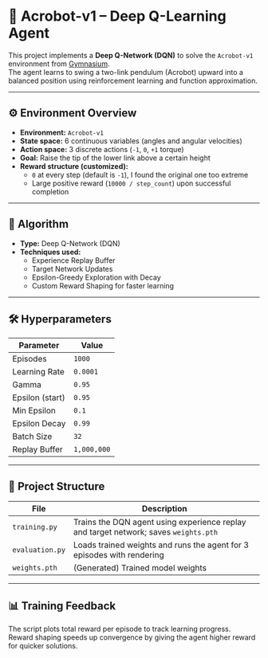 # 🤸 Acrobot-v1 – Deep Q-Learning Agent

This project implements a **Deep Q-Network (DQN)** to solve the `Acrobot-v1` environment from [Gymnasium](https://gymnasium.farama.org/).  
The agent learns to swing a two-link pendulum (Acrobot) upward into a balanced position using reinforcement learning and function approximation.

---

## ⚙️ Environment Overview

- **Environment:** `Acrobot-v1`
- **State space:** 6 continuous variables (angles and angular velocities)
- **Action space:** 3 discrete actions (`-1`, `0`, `+1` torque)
- **Goal:** Raise the tip of the lower link above a certain height
- **Reward structure (customized):**
  - `0` at every step (default is `-1`), I found the original one too extreme
  - Large positive reward (`10000 / step_count`) upon successful completion

---

## 🧠 Algorithm

- **Type:** Deep Q-Network (DQN)
- **Techniques used:**
  - Experience Replay Buffer
  - Target Network Updates
  - Epsilon-Greedy Exploration with Decay
  - Custom Reward Shaping for faster learning

---

## 🛠️ Hyperparameters

| Parameter        | Value       |
|------------------|-------------|
| Episodes         | `1000`      |
| Learning Rate    | `0.0001`    |
| Gamma            | `0.95`      |
| Epsilon (start)  | `0.95`      |
| Min Epsilon      | `0.1`       |
| Epsilon Decay    | `0.99`      |
| Batch Size       | `32`        |
| Replay Buffer    | `1,000,000` |

---

## 📁 Project Structure

| File             | Description |
|------------------|-------------|
| `training.py`    | Trains the DQN agent using experience replay and target network; saves `weights.pth` |
| `evaluation.py`  | Loads trained weights and runs the agent for 3 episodes with rendering |
| `weights.pth`    | (Generated) Trained model weights |

---

## 📊 Training Feedback

The script plots total reward per episode to track learning progress.  
Reward shaping speeds up convergence by giving the agent higher reward for quicker solutions.
